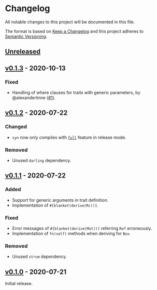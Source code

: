 # Changelog
All notable changes to this project will be documented in this file.

The format is based on [Keep a Changelog](http://keepachangelog.com/en/1.0.0/)
and this project adheres to [Semantic Versioning](http://semver.org/spec/v2.0.0.html).


## [Unreleased]

[Unreleased]: https://github.com/althonos/blanket/compare/v0.1.3...HEAD


## [v0.1.3] - 2020-10-13

[v0.1.3]: https://github.com/althonos/blanket/compare/v0.1.2...v0.1.3

### Fixed

- Handling of where clauses for traits with generic parameters,
  by @alexanderlinne ([#1](https://github.com/althonos/blanket/pull/1)).


## [v0.1.2] - 2020-07-22

[v0.1.2]: https://github.com/althonos/blanket/compare/v0.1.1...v0.1.2

### Changed

- `syn` now only compiles with [`full`](https://docs.rs/syn/latest/syn/#optional-features)
  feature in release mode.

### Removed
- Unused `darling` dependency.


## [v0.1.1] - 2020-07-22

[v0.1.1]: https://github.com/althonos/blanket/compare/v0.1.0...v0.1.1

### Added

- Support for generic arguments in trait definition.
- Implementation of `#[blanket(derive(Rc))]`.

### Fixed
- Error messages of `#[blanket(derive(Mut))]` referring `Ref` erroneously.
- Implementation of `fn(self)` methods when deriving for `Box`.

### Removed
- Unused `strum` dependency.


## [v0.1.0] - 2020-07-21

[v0.1.0]: https://github.com/althonos/blanket/compare/3e6065c9...v0.1.0

Initial release.

